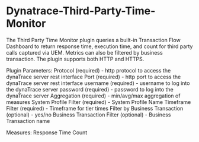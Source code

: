 # Dynatrace-Third-Party-Time-Monitor
The Third Party Time Monitor plugin queries a built-in Transaction Flow Dashboard to return response time, execution time, and count for third party calls captured via UEM. 
Metrics can also be filtered by business transaction. 
The plugin supports both HTTP and HTTPS.


Plugin Parameters:
Protocol (required) - http protocol to access the dynaTrace server rest interface
Port (required) - http port to access the dynaTrace server rest interface
username (required) - username to log into the dynaTrace server
password (required) - password to log into the dynaTrace server
Aggregation (required) - min/avg/max aggregation of measures
System Profile Filter (required) - System Profile Name
Timeframe Filter (required) - Timeframe for tier times
Filter by Business Transaction (optional) - yes/no
Business Transaction Filter (optional) - Business Transaction name


Measures:
Response Time
Count
